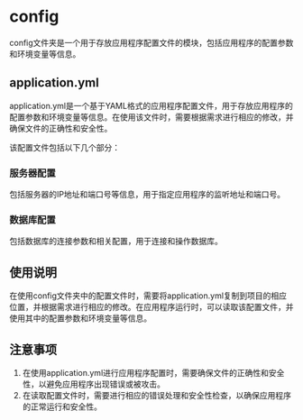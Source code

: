 # config

config文件夹是一个用于存放应用程序配置文件的模块，包括应用程序的配置参数和环境变量等信息。

## application.yml

application.yml是一个基于YAML格式的应用程序配置文件，用于存放应用程序的配置参数和环境变量等信息。在使用该文件时，需要根据需求进行相应的修改，并确保文件的正确性和安全性。

该配置文件包括以下几个部分：

### 服务器配置

包括服务器的IP地址和端口号等信息，用于指定应用程序的监听地址和端口号。

### 数据库配置

包括数据库的连接参数和相关配置，用于连接和操作数据库。

## 使用说明

在使用config文件夹中的配置文件时，需要将application.yml复制到项目的相应位置，并根据需求进行相应的修改。在应用程序运行时，可以读取该配置文件，并使用其中的配置参数和环境变量等信息。

## 注意事项

1. 在使用application.yml进行应用程序配置时，需要确保文件的正确性和安全性，以避免应用程序出现错误或被攻击。
2. 在读取配置文件时，需要进行相应的错误处理和安全性检查，以确保应用程序的正常运行和安全性。
